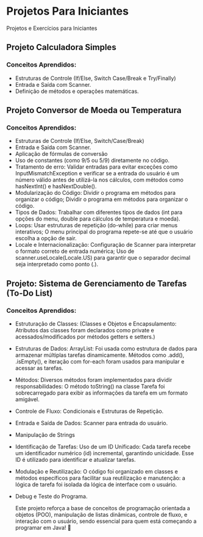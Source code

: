# Projetos Para Iniciantes
 Projetos e Exercícios para Iniciantes 
 
## Projeto Calculadora Simples 
### Conceitos Aprendidos:
- Estruturas de Controle (If/Else, Switch Case/Break e Try/Finally)
- Entrada e Saída com Scanner.
- Definição de métodos e operações matemáticas.
## Projeto Conversor de Moeda ou Temperatura
### Conceitos Aprendidos:
- Estruturas de Controle (If/Else, Switch/Case/Break)
- Entrada e Saída com Scanner.
- Aplicação de fórmulas de conversão
- Uso de constantes (como 9/5 ou 5/9) diretamente no código.
- Tratamento de erro: Validar entradas para evitar exceções como InputMismatchException e verificar se a entrada do usuário é um número válido antes de utilizá-la nos cálculos, com métodos como hasNextInt() e hasNextDouble().
- Modularização do Código: Dividir o programa em métodos para organizar o código; Dividir o programa em métodos para organizar o código.
- Tipos de Dados: Trabalhar com diferentes tipos de dados (int para opções do menu, double para cálculos de temperatura e moeda).
- Loops: Usar estruturas de repetição (do-while) para criar menus interativos; O menu principal do programa repete-se até que o usuário escolha a opção de sair.
-  Locale e Internacionalização: Configuração de Scanner para interpretar o formato correto de entrada numérica; Uso de scanner.useLocale(Locale.US) para garantir que o separador decimal seja interpretado como ponto (.).


## Projeto: Sistema de Gerenciamento de Tarefas (To-Do List)
### Conceitos Aprendidos:
- Estruturação de Classes: (Classes e Objetos e Encapsulamento: Atributos das classes foram declarados como private e acessados/modificados por métodos getters e setters.)
- Estruturas de Dados: ArrayList: Foi usada como estrutura de dados para armazenar múltiplas tarefas dinamicamente.
Métodos como .add(), .isEmpty(), e iteração com for-each foram usados para manipular e acessar as tarefas.
- Métodos: Diversos métodos foram implementados para dividir responsabilidades: O método toString() na classe Tarefa foi sobrecarregado para exibir as informações da tarefa em um formato amigável.
- Controle de Fluxo: Condicionais e Estruturas de Repetição.
- Entrada e Saída de Dados: Scanner para entrada do usuário.
- Manipulação de Strings
- Identificação de Tarefas: Uso de um ID Unificado:
Cada tarefa recebe um identificador numérico (id) incremental, garantindo unicidade. Esse ID é utilizado para identificar e atualizar tarefas.
- Modulação e Reutilização: O código foi organizado em classes e métodos específicos para facilitar sua reutilização e manutenção: a lógica de tarefa foi isolada da lógica de interface com o usuário.
- Debug e Teste do Programa.

  Este projeto reforça a base de conceitos de programação orientada a objetos (POO), manipulação de listas dinâmicas, controle de fluxo, e interação com o usuário, sendo essencial para quem está começando a programar em Java! 🚀

  


